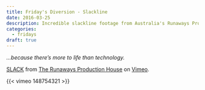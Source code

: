```yaml
---
title: Friday's Diversion - Slackline
date: 2016-03-25
description: Incredible slackline footage from Australia's Runaways Production House
categories:
  - fridays
draft: true
---
```


_...because there’s more to life than technology._

[SLACK](https://vimeo.com/148754321) from [The Runaways Production House](https://vimeo.com/therunawaysproduction) on
[Vimeo](https://vimeo.com).

{{< vimeo 148754321 >}}
